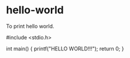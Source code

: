 # hello-world
To print hello world. 

#include <stdio.h>

int main()
{
  printf("HELLO WORLD!!!");
  return 0;
}
